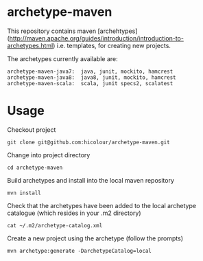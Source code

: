archetype-maven
=============================

This repository contains maven [archehtypes] (http://maven.apache.org/guides/introduction/introduction-to-archetypes.html)
i.e. templates, for creating new projects.

The archetypes currently available are:

    archetype-maven-java7:  java, junit, mockito, hamcrest
    archetype-maven-java8:  java8, junit, mockito, hamcrest
    archetype-maven-scala:  scala, junit specs2, scalatest

Usage
=====

Checkout project

    git clone git@github.com:hicolour/archetype-maven.git

Change into project directory

    cd archetype-maven

Build archetypes and install into the local maven repository

    mvn install

Check that the archetypes have been added to the local archetype catalogue (which resides in your .m2 directory)

    cat ~/.m2/archetype-catalog.xml

Create a new project using the archetype (follow the prompts)

    mvn archetype:generate -DarchetypeCatalog=local


